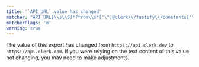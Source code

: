 ```yaml
---
title: '`API_URL` value has changed'
matcher: "API_URL[\\s\\S]*?from\\s*['\"]@clerk\\/fastify\\/constants['\"]"
matcherFlags: 'm'
warning: true
---
```


The value of this export has changed from `https://api.clerk.dev` to `https://api.clerk.com`. If you were relying on the text content of this value not changing, you may need to make adjustments.
